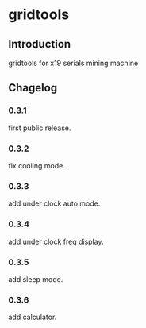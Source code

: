 # gridtools

## Introduction

gridtools for x19 serials mining machine

## Chagelog

### 0.3.1
first public release.

### 0.3.2
fix cooling mode.

### 0.3.3
add under clock auto mode.

### 0.3.4
add under clock freq display.

### 0.3.5
add sleep mode.

### 0.3.6
add calculator.
